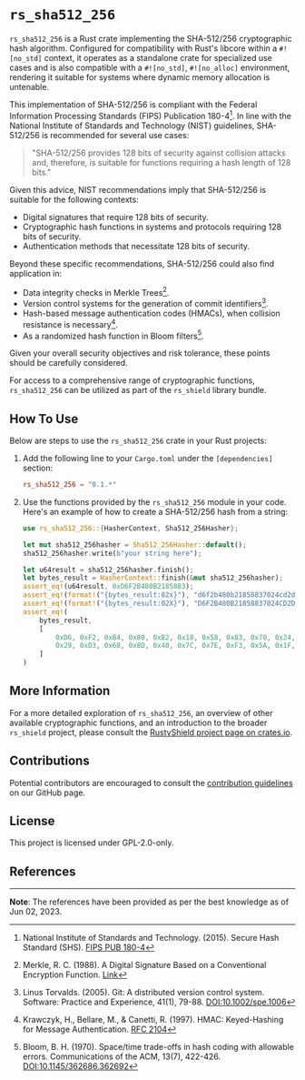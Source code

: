 # `rs_sha512_256`

`rs_sha512_256` is a Rust crate implementing the SHA-512/256 cryptographic hash algorithm. Configured for compatibility with Rust's libcore within a `#![no_std]` context, it operates as a standalone crate for specialized use cases and is also compatible with a `#![no_std]`, `#![no_alloc]` environment, rendering it suitable for systems where dynamic memory allocation is untenable.

This implementation of SHA-512/256 is compliant with the Federal Information Processing Standards (FIPS) Publication 180-4[^1]. In line with the National Institute of Standards and Technology (NIST) guidelines, SHA-512/256 is recommended for several use cases:

> "SHA-512/256 provides 128 bits of security against collision attacks and, therefore, is suitable for functions requiring a hash length of 128 bits."

Given this advice, NIST recommendations imply that SHA-512/256 is suitable for the following contexts:

- Digital signatures that require 128 bits of security.
- Cryptographic hash functions in systems and protocols requiring 128 bits of security.
- Authentication methods that necessitate 128 bits of security.

Beyond these specific recommendations, SHA-512/256 could also find application in:

- Data integrity checks in Merkle Trees[^4].
- Version control systems for the generation of commit identifiers[^2].
- Hash-based message authentication codes (HMACs), when collision resistance is necessary[^3].
- As a randomized hash function in Bloom filters[^5].

Given your overall security objectives and risk tolerance, these points should be carefully considered.

For access to a comprehensive range of cryptographic functions, `rs_sha512_256` can be utilized as part of the `rs_shield` library bundle.

## How To Use

Below are steps to use the `rs_sha512_256` crate in your Rust projects:

1. Add the following line to your `Cargo.toml` under the `[dependencies]` section:

    ```toml
    rs_sha512_256 = "0.1.*"
    ```
   
3. Use the functions provided by the `rs_sha512_256` module in your code. Here's an example of how to create a SHA-512/256 hash from a string:

    ```rust
    use rs_sha512_256::{HasherContext, Sha512_256Hasher};
    
    let mut sha512_256hasher = Sha512_256Hasher::default();
    sha512_256hasher.write(b"your string here");
    
    let u64result = sha512_256hasher.finish();
    let bytes_result = HasherContext::finish(&mut sha512_256hasher);
    assert_eq!(u64result, 0xD6F2B480B2185883);
    assert_eq!(format!("{bytes_result:02x}"), "d6f2b480b21858837024cd2d4823c7baf48529d3688d407c7ef35a1f783c0b57");
    assert_eq!(format!("{bytes_result:02X}"), "D6F2B480B21858837024CD2D4823C7BAF48529D3688D407C7EF35A1F783C0B57");
    assert_eq!(
        bytes_result,
        [
            0xD6, 0xF2, 0xB4, 0x80, 0xB2, 0x18, 0x58, 0x83, 0x70, 0x24, 0xCD, 0x2D, 0x48, 0x23, 0xC7, 0xBA, 0xF4, 0x85,
            0x29, 0xD3, 0x68, 0x8D, 0x40, 0x7C, 0x7E, 0xF3, 0x5A, 0x1F, 0x78, 0x3C, 0x0B, 0x57
        ]
    )
    ```

## More Information

For a more detailed exploration of `rs_sha512_256`, an overview of other available cryptographic functions, and an introduction to the broader `rs_shield` project, please consult the [RustyShield project page on crates.io](https://crates.io/crates/rs_shield).

## Contributions
Potential contributors are encouraged to consult the [contribution guidelines](https://github.com/Azgrom/RustyShield/CONTRIBUTING.md) on our GitHub page.

## License

This project is licensed under GPL-2.0-only.

## References

[^1]: National Institute of Standards and Technology. (2015). Secure Hash Standard (SHS). [FIPS PUB 180-4](https://nvlpubs.nist.gov/nistpubs/FIPS/NIST.FIPS.180-4.pdf)

[^2]: Linus Torvalds. (2005). Git: A distributed version control system. Software: Practice and Experience, 41(1), 79-88. [DOI:10.1002/spe.1006](https://doi.org/10.1002/spe.1006)

[^3]: Krawczyk, H., Bellare, M., & Canetti, R. (1997). HMAC: Keyed-Hashing for Message Authentication. [RFC 2104](https://tools.ietf.org/html/rfc2104)

[^4]: Merkle, R. C. (1988). A Digital Signature Based on a Conventional Encryption Function. [Link](https://link.springer.com/content/pdf/10.1007/3-540-45961-8_24.pdf)

[^5]: Bloom, B. H. (1970). Space/time trade-offs in hash coding with allowable errors. Communications of the ACM, 13(7), 422-426. [DOI:10.1145/362686.362692](https://doi.org/10.1145/362686.362692)

---
**Note**: The references have been provided as per the best knowledge as of Jun 02, 2023.

